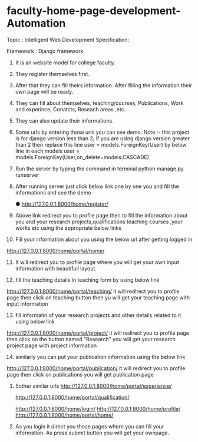 # faculty-home-page-development-Automation
Topic : Intelligent Web Development
Specification:

Framework : Django framework
1. It is an website model for college faculty.
2. They register themselves first.
3. After that they can fill theirs information. After filling the information their own page will be ready.
4. They can fill about themselves, teaching/courses, Publications, Work and experince, Conatcts, Reseach areas ,etc.
5. They can also update their informations.
6. Some urls by entering those urls you can see demo.
Note :- this project is for django version less than 2;
if you are using django version greater than 2 then replace this line
user = models.ForeignKey(User)
by below line in each models
user = models.ForeignKey(User,on_delete=models.CASCADE)


7. Run the server by typing the command in terminal
   python manage.py runserver


8. After running server just click below link one by one you and fill the informations and see the demo

   ● http://127.0.0.1:8000/home/register/

9. Above link redirect you to profile page then to fill the information about you and your research projects,qualifications teaching courses ,your works etc using the appropriate below links

10. Fill your information about you using the below url after getting logged in

   http://127.0.0.1:8000/home/portal/home/

11. It will redirect you to profile page where you will get your own input information with beautifull layout.

12. fill the teaching details in teaching form by using below link

   http://127.0.0.1:8000/home/portal/teaching/
   it will redirect you to profile page then click on teaching button then yu will get your teaching page with input information

13. fill informatin of your research projects and other details related to it using below link

   http://127.0.0.1:8000/home/portal/project/
   it will redirect you to profile page then click on the button named "Research" you will get your research project page with project information

14. similarly you can put your publication information using the below link

   http://127.0.0.1:8000/home/portal/publication/
   it will redirect you to profile page then click on publications you will get publication page

1. 5other similar urls
   http://127.0.0.1:8000/home/portal/experience/

   http://127.0.0.1:8000/home/portal/qualification/

   http://127.0.0.1:8000/home/login/
   http://127.0.0.1:8000/home/profile/
   http://127.0.0.1:8000/home/portal/home/
   
16. As you login it direct you those pages where you can fill your information. As press submit button you will get your ownpage.
